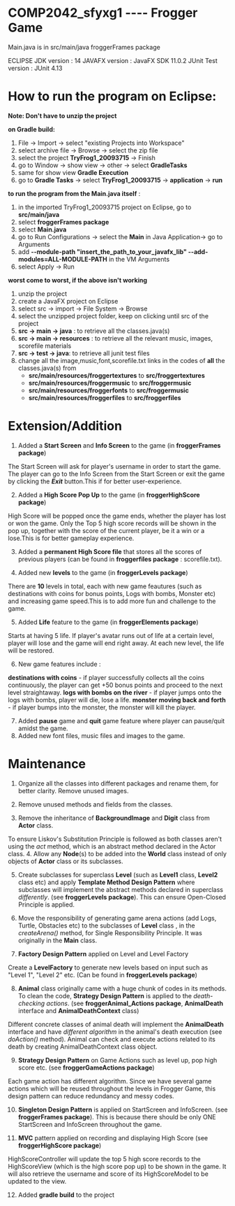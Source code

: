 # COMP2042_sfyxg1 ---- Frogger Game

Main.java is in src/main/java froggerFrames package

ECLIPSE JDK version : 14
	JAVAFX version : JavaFX SDK 11.0.2
	JUnit Test version : JUnit 4.13

# How to run the program on Eclipse:
**Note: Don't have to unzip the project**

**on Gradle build:**
1. File -> Import -> select "existing Projects into Workspace"
2. select archive file -> Browse -> select the zip file
3. select the project **TryFrog1_20093715** -> Finish
4. go to Window -> show view -> other -> select **GradleTasks**
5. same for show view **Gradle Execution**
5. go to **Gradle Tasks** -> select **TryFrog1_20093715** -> **application** -> **run**

**to run the program from the Main.java itself** :
1. in the imported TryFrog1_20093715 project on Eclipse, go to **src/main/java**
2. select **froggerFrames package**
3. select **Main.java**
4. go to Run Configurations -> select the **Main** in Java Application-> go to Arguments
5. add **--module-path "insert_the_path_to_your_javafx_lib" --add-modules=ALL-MODULE-PATH** in the VM Arguments
6. select Apply -> Run

**worst come to worst, if the above isn't working**
1. unzip the project
2. create a JavaFX project on Eclipse
3. select src -> import -> File System -> Browse
4. select the unzipped project folder, keep on clicking until src of the project
5. **src -> main -> java** : to retrieve all the classes.java(s)
6. **src -> main -> resources** : to retrieve all the relevant music, images, scorefile materials
7. **src -> test -> java**: to retrieve all junit test files 
8. change all the image,music,font,scorefile.txt links in the codes of **all** the classes.java(s) from 
	- **src/main/resources/froggertextures** to **src/froggertextures**
	- **src/main/resources/froggermusic** to **src/froggermusic**
	- **src/main/resources/froggerfonts** to **src/froggermusic**
	- **src/main/resources/froggerfiles** to **src/froggerfiles**

# Extension/Addition

  1. Added a **Start Screen** and **Info Screen** to the game (in **froggerFrames package**)

The Start Screen will ask for player's username in order to start the game.
The player can go to the Info Screen from the Start Screen or exit the game by clicking the ***Exit*** button.This if for better user-experience.

 2. Added a **High Score Pop Up** to the game (in **froggerHighScore package**)
 
High Score will be popped once the game ends, whether the player has lost or won the game. Only the Top 5 high score records will be shown in the pop up, together with the score of the current player, be it a win or a lose.This is for better gameplay experience.

 3. Added a **permanent High Score file** that stores all the scores of previous players (can be found in **froggerfiles package** : scorefile.txt).

4. Added new **levels** to the game (in **froggerLevels package**)
 
There are **10** levels in total, each with new game feautures (such as destinations with coins for bonus points, Logs with bombs, Monster etc) and increasing game speed.This is to add more fun and challenge to the game.

5. Added **Life** feature to the game (in **froggerElements package**)

Starts at having 5 life. If player's avatar runs out of life at a certain level, player will lose and the game will end right away. At each new level, the life will be restored.

6. New game features include :

**destinations with coins** - if player successfully collects all the coins continuously, the player can get +50 bonus points and proceed to the next level straightaway.
**logs with bombs on the river** - if player jumps onto the logs with bombs, player will die, lose a life.
**monster moving back and forth** - if player bumps into the monster, the monster will kill the player.
	
7. Added **pause** game and **quit** game feature where player can pause/quit amidst the game.
8. Added new font files, music files and images to the game. 


# Maintenance 

1. Organize all the classes into different packages and rename them, for better clarity. Remove unused images.
2. Remove unused methods and fields from the classes.

3. Remove the inheritance of **BackgroundImage** and **Digit** class from **Actor** class.

To ensure Liskov's Substitution Principle is followed as both classes aren't using the *act* method, which is an abstract method declared in the Actor class. 
4. Allow any **Node**(s) to be added into the **World** class instead of only objects of **Actor** class or its subclasses.

5. Create subclasses for superclass **Level** (such as **Level1** class, **Level2** class etc) and apply **Template Method Design Pattern** where subclasses will implement the abstract methods declared in superclass *differently*. (see **froggerLevels package**). This can ensure Open-Closed Principle is applied.

6. Move the responsibility of generating game arena actions (add Logs, Turtle, Obstacles etc) to the subclasses of **Level** class , in the *createArena()* method, for Single Responsibility Principle. It was originally in the **Main** class.

7. **Factory Design Pattern** applied on Level and Level Factory

Create a **LevelFactory** to generate new levels based on input such as "Level 1", "Level 2" etc. (Can be found in **froggerLevels package**)

8. **Animal** class originally came with a huge chunk of codes in its methods. To clean the code, **Strategy Design Pattern** is applied to the *death-checking actions*. (see **froggerAnimal_Actions package**, **AnimalDeath** interface and **AnimalDeathContext** class) 

Different concrete classes of animal death will implement the **AnimalDeath** interface and have *different algorithm* in the animal's death execution (see *doAction()* method). Animal can check and execute actions related to its death by creating AnimalDeathContext class object.

9. **Strategy Design Pattern** on Game Actions such as level up, pop high score etc. (see **froggerGameActions package**) 

Each game action has different algorithm. Since we have several game actions which will be reused throughout the levels in Frogger Game, this design pattern can reduce redundancy and messy codes.

10. **Singleton Design Pattern** is applied on StartScreen and InfoScreen. (see **froggerFrames package**). This is because there should be only ONE StartScreen and InfoScreen throughout the game.

11. **MVC** pattern applied on recording and displaying High Score (see **froggerHighScore package**)

HighScoreController will update the top 5 high score records to the HighScoreView (which is the high score pop up) to be shown in the game. It will also retrieve the username and score of its HighScoreModel to be updated to the view.

12. Added **gradle build** to the project

